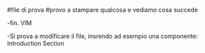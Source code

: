 #file di prova
#provo a stampare qualcosa e vediamo cosa succede

-fin. VIM


-Si prova a modificare il file, insrendo ad esempio una componente: 
	Introduction Section
